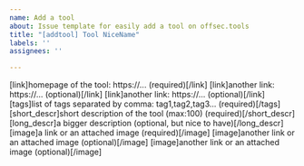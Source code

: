 ```yaml
---
name: Add a tool
about: Issue template for easily add a tool on offsec.tools
title: "[addtool] Tool NiceName"
labels: ''
assignees: ''

---
```


[link]homepage of the tool: https://... (required)[/link]
[link]another link: https://... (optional)[/link]
[link]another link: https://... (optional)[/link]
[tags]list of tags separated by comma: tag1,tag2,tag3... (required)[/tags]
[short_descr]short description of the tool (max:100) (required)[/short_descr]
[long_descr]a bigger description (optional, but nice to have)[/long_descr] 
[image]a link or an attached image (required)[/image]
[image]another link or an attached image (optional)[/image]
[image]another link or an attached image (optional)[/image]
